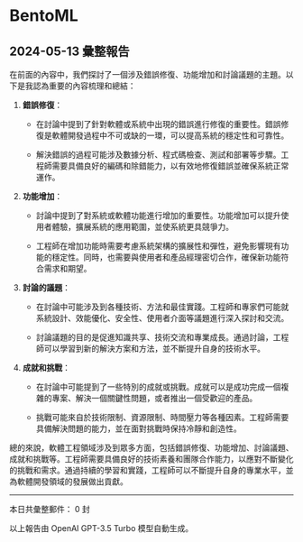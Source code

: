 # BentoML

## 2024-05-13 彙整報告

在前面的內容中，我們探討了一個涉及錯誤修復、功能增加和討論議題的主題。以下是我認為重要的內容梳理和總結：



1. **錯誤修復**：

   - 在討論中提到了針對軟體或系統中出現的錯誤進行修復的重要性。錯誤修復是軟體開發過程中不可或缺的一環，可以提高系統的穩定性和可靠性。

   - 解決錯誤的過程可能涉及數據分析、程式碼檢查、測試和部署等步驟。工程師需要具備良好的編碼和除錯能力，以有效地修復錯誤並確保系統正常運作。



2. **功能增加**：

   - 討論中提到了對系統或軟體功能進行增加的重要性。功能增加可以提升使用者體驗，擴展系統的應用範圍，並使系統更具競爭力。

   - 工程師在增加功能時需要考慮系統架構的擴展性和彈性，避免影響現有功能的穩定性。同時，也需要與使用者和產品經理密切合作，確保新功能符合需求和期望。



3. **討論的議題**：

   - 在討論中可能涉及到各種技術、方法和最佳實踐。工程師和專家們可能就系統設計、效能優化、安全性、使用者介面等議題進行深入探討和交流。

   - 討論議題的目的是促進知識共享、技術交流和專業成長。通過討論，工程師可以學習到新的解決方案和方法，並不斷提升自身的技術水平。



4. **成就和挑戰**：

   - 在討論中可能提到了一些特別的成就或挑戰。成就可以是成功完成一個複雜的專案、解決一個關鍵性問題，或者推出一個受歡迎的產品。

   - 挑戰可能來自於技術限制、資源限制、時間壓力等各種因素。工程師需要具備解決問題的能力，並在面對挑戰時保持冷靜和創造性。



總的來說，軟體工程領域涉及到眾多方面，包括錯誤修復、功能增加、討論議題、成就和挑戰等。工程師需要具備良好的技術素養和團隊合作能力，以應對不斷變化的挑戰和需求。通過持續的學習和實踐，工程師可以不斷提升自身的專業水平，並為軟體開發領域的發展做出貢獻。



---



本日共彙整郵件： 0 封



以上報告由 OpenAI GPT-3.5 Turbo 模型自動生成。